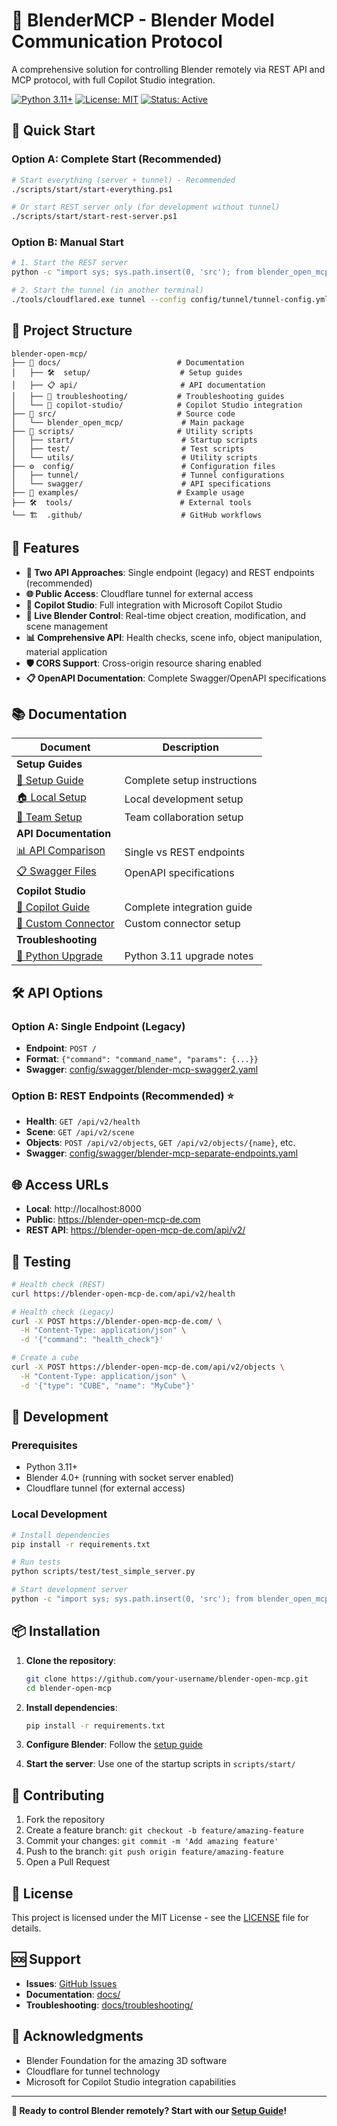 # 🎨 BlenderMCP - Blender Model Communication Protocol

A comprehensive solution for controlling Blender remotely via REST API and MCP protocol, with full Copilot Studio integration.

[![Python 3.11+](https://img.shields.io/badge/python-3.11+-blue.svg)](https://www.python.org/downloads/)
[![License: MIT](https://img.shields.io/badge/License-MIT-yellow.svg)](LICENSE)
[![Status: Active](https://img.shields.io/badge/Status-Active-green.svg)]()

## 🚀 Quick Start

### Option A: Complete Start (Recommended)
```bash
# Start everything (server + tunnel) - Recommended
./scripts/start/start-everything.ps1

# Or start REST server only (for development without tunnel)
./scripts/start/start-rest-server.ps1
```

### Option B: Manual Start
```bash
# 1. Start the REST server
python -c "import sys; sys.path.insert(0, 'src'); from blender_open_mcp.rest_server import run_rest_server; run_rest_server('0.0.0.0', 8000)"

# 2. Start the tunnel (in another terminal)
./tools/cloudflared.exe tunnel --config config/tunnel/tunnel-config.yml run
```

## 📁 Project Structure

```
blender-open-mcp/
├── 📖 docs/                          # Documentation
│   ├── 🛠️  setup/                    # Setup guides
│   ├── 📋 api/                       # API documentation  
│   ├── 🔧 troubleshooting/           # Troubleshooting guides
│   └── 🤖 copilot-studio/            # Copilot Studio integration
├── 🐍 src/                           # Source code
│   └── blender_open_mcp/             # Main package
├── 🚀 scripts/                       # Utility scripts
│   ├── start/                        # Startup scripts
│   ├── test/                         # Test scripts
│   └── utils/                        # Utility scripts
├── ⚙️  config/                        # Configuration files
│   ├── tunnel/                       # Tunnel configurations
│   └── swagger/                      # API specifications
├── 📝 examples/                      # Example usage
├── 🛠️  tools/                        # External tools
└── 🏗️  .github/                      # GitHub workflows
```

## 🌟 Features

- **🎯 Two API Approaches**: Single endpoint (legacy) and REST endpoints (recommended)
- **🌐 Public Access**: Cloudflare tunnel for external access
- **🤖 Copilot Studio**: Full integration with Microsoft Copilot Studio
- **🔄 Live Blender Control**: Real-time object creation, modification, and scene management
- **📊 Comprehensive API**: Health checks, scene info, object manipulation, material application
- **🛡️ CORS Support**: Cross-origin resource sharing enabled
- **📋 OpenAPI Documentation**: Complete Swagger/OpenAPI specifications

## 📚 Documentation

| Document | Description |
|----------|-------------|
| **Setup Guides** |
| [📖 Setup Guide](docs/setup/BLENDER_MCP_SETUP_GUIDE.md) | Complete setup instructions |
| [🏠 Local Setup](docs/setup/LOCAL_SETUP_GUIDE.md) | Local development setup |
| [👥 Team Setup](docs/setup/team_setup_guide.md) | Team collaboration setup |
| **API Documentation** |
| [📊 API Comparison](docs/api/API_COMPARISON.md) | Single vs REST endpoints |
| [📋 Swagger Files](config/swagger/) | OpenAPI specifications |
| **Copilot Studio** |
| [🤖 Copilot Guide](docs/copilot-studio/COPILOT_STUDIO_GUIDE.md) | Complete integration guide |
| [🔌 Custom Connector](docs/copilot-studio/CUSTOM_CONNECTOR_GUIDE.md) | Custom connector setup |
| **Troubleshooting** |
| [🐛 Python Upgrade](docs/troubleshooting/PYTHON311_UPGRADE_SUMMARY.md) | Python 3.11 upgrade notes |

## 🛠️ API Options

### Option A: Single Endpoint (Legacy)
- **Endpoint**: `POST /`
- **Format**: `{"command": "command_name", "params": {...}}`
- **Swagger**: [config/swagger/blender-mcp-swagger2.yaml](config/swagger/blender-mcp-swagger2.yaml)

### Option B: REST Endpoints (Recommended) ⭐
- **Health**: `GET /api/v2/health`
- **Scene**: `GET /api/v2/scene`
- **Objects**: `POST /api/v2/objects`, `GET /api/v2/objects/{name}`, etc.
- **Swagger**: [config/swagger/blender-mcp-separate-endpoints.yaml](config/swagger/blender-mcp-separate-endpoints.yaml)

## 🌐 Access URLs

- **Local**: http://localhost:8000
- **Public**: https://blender-open-mcp-de.com
- **REST API**: https://blender-open-mcp-de.com/api/v2/

## 🧪 Testing

```bash
# Health check (REST)
curl https://blender-open-mcp-de.com/api/v2/health

# Health check (Legacy)
curl -X POST https://blender-open-mcp-de.com/ \
  -H "Content-Type: application/json" \
  -d '{"command": "health_check"}'

# Create a cube
curl -X POST https://blender-open-mcp-de.com/api/v2/objects \
  -H "Content-Type: application/json" \
  -d '{"type": "CUBE", "name": "MyCube"}'
```

## 🔧 Development

### Prerequisites
- Python 3.11+
- Blender 4.0+ (running with socket server enabled)
- Cloudflare tunnel (for external access)

### Local Development
```bash
# Install dependencies
pip install -r requirements.txt

# Run tests
python scripts/test/test_simple_server.py

# Start development server
python -c "import sys; sys.path.insert(0, 'src'); from blender_open_mcp.rest_server import run_rest_server; run_rest_server()"
```

## 📦 Installation

1. **Clone the repository**:
   ```bash
   git clone https://github.com/your-username/blender-open-mcp.git
   cd blender-open-mcp
   ```

2. **Install dependencies**:
   ```bash
   pip install -r requirements.txt
   ```

3. **Configure Blender**: Follow the [setup guide](docs/setup/BLENDER_MCP_SETUP_GUIDE.md)

4. **Start the server**: Use one of the startup scripts in `scripts/start/`

## 🤝 Contributing

1. Fork the repository
2. Create a feature branch: `git checkout -b feature/amazing-feature`
3. Commit your changes: `git commit -m 'Add amazing feature'`
4. Push to the branch: `git push origin feature/amazing-feature`
5. Open a Pull Request

## 📄 License

This project is licensed under the MIT License - see the [LICENSE](LICENSE) file for details.

## 🆘 Support

- **Issues**: [GitHub Issues](https://github.com/your-username/blender-open-mcp/issues)
- **Documentation**: [docs/](docs/)
- **Troubleshooting**: [docs/troubleshooting/](docs/troubleshooting/)

## 🙏 Acknowledgments

- Blender Foundation for the amazing 3D software
- Cloudflare for tunnel technology
- Microsoft for Copilot Studio integration capabilities

---

**🎯 Ready to control Blender remotely? Start with our [Setup Guide](docs/setup/BLENDER_MCP_SETUP_GUIDE.md)!** 